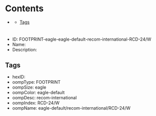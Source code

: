



Contents
========

* [](#)
	* [Tags](#tags)

# 

- ID: FOOTPRINT-eagle-eagle-default-recom-international-RCD-24/W
- Name: 
- Description: 

## Tags

- hexID: 
- oompType: FOOTPRINT
- oompSize: eagle
- oompColor: eagle-default
- oompDesc: recom-international
- oompIndex: RCD-24/W
- oompName: eagle-default/recom-international/RCD-24/W
